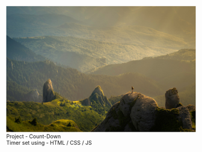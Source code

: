 <div align="center">
  <img src="img.jpg" alt="Git" />
</div>
Project - Count-Down
<br>
Timer set using - HTML / CSS / JS

